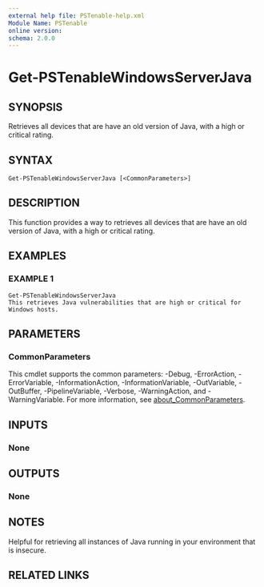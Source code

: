 ```yaml
---
external help file: PSTenable-help.xml
Module Name: PSTenable
online version:
schema: 2.0.0
---
```


# Get-PSTenableWindowsServerJava

## SYNOPSIS
Retrieves all devices that are have an old version of Java, with a high or critical rating.

## SYNTAX

```
Get-PSTenableWindowsServerJava [<CommonParameters>]
```

## DESCRIPTION
This function provides a way to retrieves all devices that are have an old version of Java, with a high or critical rating.

## EXAMPLES

### EXAMPLE 1
```
Get-PSTenableWindowsServerJava
This retrieves Java vulnerabilities that are high or critical for Windows hosts.
```

## PARAMETERS

### CommonParameters
This cmdlet supports the common parameters: -Debug, -ErrorAction, -ErrorVariable, -InformationAction, -InformationVariable, -OutVariable, -OutBuffer, -PipelineVariable, -Verbose, -WarningAction, and -WarningVariable. For more information, see [about_CommonParameters](http://go.microsoft.com/fwlink/?LinkID=113216).

## INPUTS

### None
## OUTPUTS

### None
## NOTES
Helpful for retrieving all instances of Java running in your environment that is insecure.

## RELATED LINKS

